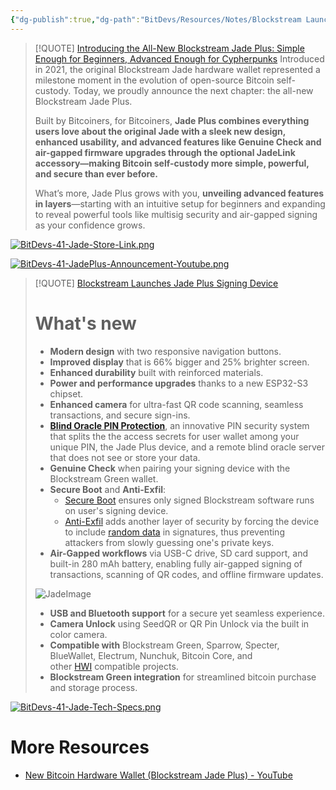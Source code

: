 ```yaml
---
{"dg-publish":true,"dg-path":"BitDevs/Resources/Notes/Blockstream Launches Jade Plus Hardware Wallet.md","permalink":"/bit-devs/resources/notes/blockstream-launches-jade-plus-hardware-wallet/","title":"Blockstream Launches Jade Plus Hardware Wallet","tags":["bitcoin","bitdevs","socratic-41"],"noteIcon":"3","created":"2025-01-14T20:34:23.319-10:00","updated":"2025-01-20T12:19:17.772-10:00"}
---
```




> [!QUOTE] [Introducing the All-New Blockstream Jade Plus: Simple Enough for Beginners, Advanced Enough for Cypherpunks](https://blog.blockstream.com/introducing-the-all-new-blockstream-jade-plus-simple-enough-for-beginners-advanced-enough-for-cypherpunks/)
> Introduced in 2021, the original Blockstream Jade hardware wallet represented a milestone moment in the evolution of open-source Bitcoin self-custody. Today, we proudly announce the next chapter: the all-new Blockstream Jade Plus.
> 
> Built by Bitcoiners, for Bitcoiners, **Jade Plus combines everything users love about the original Jade with a sleek new design, enhanced usability, and advanced features like Genuine Check and air-gapped firmware upgrades through the optional JadeLink accessory—making Bitcoin self-custody more simple, powerful, and secure than ever before.**
> 
> What’s more, Jade Plus grows with you, **unveiling advanced features in layers**—starting with an intuitive setup for beginners and expanding to reveal powerful tools like multisig security and air-gapped signing as your confidence grows.

[![BitDevs-41-Jade-Store-Link.png](/img/user/para/artifacts/BitDevs-41-Jade-Store-Link.png)](https://store.blockstream.com/products/jade-plus)

[![BitDevs-41-JadePlus-Announcement-Youtube.png](/img/user/para/artifacts/BitDevs-41-JadePlus-Announcement-Youtube.png)](https://youtu.be/jjwQ06LuPD4?feature=shared)

> [!QUOTE] [Blockstream Launches Jade Plus Signing Device](https://www.nobsbitcoin.com/blockstream-launches-jade-plus-signing-device/)
> # What's new
> - **Modern design** with two responsive navigation buttons.
> - **Improved display** that is 66% bigger and 25% brighter screen.
> - **Enhanced durability** built with reinforced materials.
> - **Power and performance upgrades** thanks to a new ESP32-S3 chipset.
> - **Enhanced camera** for ultra-fast QR code scanning, seamless transactions, and secure sign-ins. 
> - [**Blind Oracle PIN Protection**](https://help.blockstream.com/hc/en-us/articles/9639949755673-How-does-Blockstream-Jade-s-oracle-enforced-PIN-protection-work), an innovative PIN security system that splits the the access secrets for user wallet among your unique PIN, the Jade Plus device, and a remote blind oracle server that does not see or store your data.
> - **Genuine Check** when pairing your signing device with the Blockstream Green wallet.
> - **Secure Boot** and **Anti-Exfil**: 
> 	- [Secure Boot](https://docs.espressif.com/projects/esp-idf/en/v4.2/esp32/security/secure-boot-v2.html) ensures only signed Blockstream software runs on user's signing device.
> 	- [Anti-Exfil](https://blog.blockstream.com/anti-exfil-stopping-key-exfiltration/) adds another layer of security by forcing the device to include [random data](https://help.blockstream.com/hc/en-us/articles/9641573399961-What-is-Anti-Exfil-and-how-does-it-work) in signatures, thus preventing attackers from slowly guessing one's private keys.
> - **Air-Gapped workflows** via USB-C drive, SD card support, and built-in 280 mAh battery, enabling fully air-gapped signing of transactions, scanning of QR codes, and offline firmware updates.
> 
> ![JadeImage](https://www.nobsbitcoin.com/content/images/2025/01/JadeLinkLaptopSquare_b28ed1c5-8f2b-40f2-9d23-3ab8c22096d9.webp)
> - **USB and Bluetooth support** for a secure yet seamless experience.
> - **Camera Unlock** using SeedQR or QR Pin Unlock via the built in color camera.
> - **Compatible with** Blockstream Green, Sparrow, Specter, BlueWallet, Electrum, Nunchuk, Bitcoin Core, and other [HWI](https://github.com/bitcoin-core/HWI) compatible projects.
> - **Blockstream Green integration** for streamlined bitcoin purchase and storage process. 

[![BitDevs-41-Jade-Tech-Specs.png](/img/user/para/artifacts/BitDevs-41-Jade-Tech-Specs.png)](https://store.blockstream.com/products/jade-plus)

# More Resources
- [New Bitcoin Hardware Wallet (Blockstream Jade Plus) - YouTube](https://youtu.be/DwIQfZn6YQo?feature=shared)



